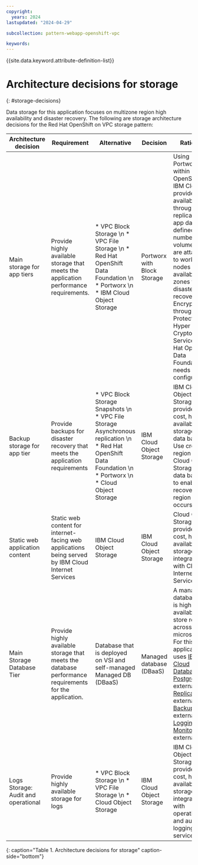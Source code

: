 ```yaml
---
copyright:
  years: 2024
lastupdated: "2024-04-29"

subcollection: pattern-webapp-openshift-vpc

keywords:
---
```

{{site.data.keyword.attribute-definition-list}}

# Architecture decisions for storage
{: #storage-decisions}



Data storage for this application focuses on multizone region high availability and disaster recovery. The following are storage architecture decisions for the Red Hat OpenShift on VPC storage pattern:

| Architecture decision    | Requirement                                                                                  | Alternative                                                                                                   | Decision          | Rationale                                                                                                                                                                                                                                                                                                                                                                                                                                                                                                                                                                                                                                                     |
| ---------------------------------- | ------------------------------------------------------------------------------------------------------ | ----------------------------------------------------------------------------------------------------------------------- | --------------------------- | ----------------------------------------------------------------------------------------------------------------------------------------------------------------------------------------------------------------------------------------------------------------------------------------------------------------------------------------------------------------------------------------------------------------------------------------------------------------------------------------------------------------------------------------------------------------------------------------------------------------------------------------------------------------------- |
| Main storage for app tiers         | Provide highly available storage that meets the application performance requirements.                  | * VPC Block Storage \n * VPC File Storage \n * Red Hat OpenShift Data Foundation \n * Portworx \n * IBM Cloud Object Storage                                    | Portworx with Block Storage | Using Portworx within Red Hat OpenShift on IBM Cloud, it provides high availability through replication of app data to a defined number of volumes that are attached to worker nodes across availability zones for disaster recovery. Encryption through Key Protect or Hyper Protect Crypto Services Red Hat OpenShift Data Foundation needs further configuration.                                                                                                                                                                                                                                                                                                                                       |
| Backup storage for app tier        | Provide backups for disaster recovery that meets the application requirements                          | * VPC Block Storage Snapshots \n * VPC File Storage Asynchronous replication \n * Red Hat OpenShift Data Foundation \n * Portworx \n * Cloud Object Storage | IBM Cloud Object Storage        | IBM Cloud Object Storage provides low-cost, high available storage for data backups. Use cross-region IBM Cloud Object Storage for data backups to enable recovery if a region outage occurs.                                                                                                                                                                                                                                                                                                                                                                                                                                                                             |
| Static web application content     | Static web content for internet-facing web applications being served by IBM Cloud Internet Services     | IBM Cloud Object Storage                                                                                                    | IBM Cloud Object Storage        | Cloud Object Storage provides low-cost, high available storage and is integrated with Cloud Internet Services.                                                                                                                                                                                                                                                                                                                                                                                                                                                                                                                                                          |
| Main Storage Database Tier         | Provide highly available storage that meets the database performance requirements for the application. | Database that is deployed on VSI and self-managed Managed DB (DBaaS)                                                                  | Managed database (DBaaS)          | A managed database that is highly available to store records across microservices. For this application, it uses [IBM Cloud Databases for PostgreSQL](https://cloud.ibm.com/docs/databases-for-postgresql?topic=databases-for-postgresql-getting-started&interface=ui){: external} \n * [Replication](https://cloud.ibm.com/docs/databases-for-postgresql?topic=databases-for-postgresql-read-only-replicas&interface=ui){: external} \n * [Backups](https://cloud.ibm.com/docs/databases-for-postgresql?topic=databases-for-postgresql-dashboard-backups&interface=ui){: external} \n * [Logging and Monitoring](https://cloud.ibm.com/docs/databases-for-postgresql?topic=databases-for-postgresql-activity-tracker&interface=ui){: external} |
| Logs Storage: Audit and operational | Provide highly available storage for logs                                                            | * VPC Block Storage \n * VPC File Storage \n * Cloud Object Storage                                                         | IBM Cloud Object Storage        | IBM Cloud Object Storage provides low-cost, high available storage and is integrated with operational and audit logging Cloud services.                                                                                                                                                                                                                                                                                                                                                                                                                                                                                                                                     |
{: caption="Table 1. Architecture decisions for storage" caption-side="bottom"}
